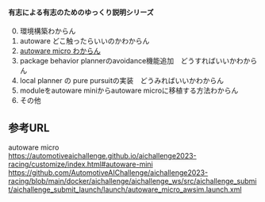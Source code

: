 #### 有志による有志のためのゆっくり説明シリーズ
0. 環境構築わからん
1. autoware どこ触ったらいいのかわからん
2. [autoware micro わからん](autoware_micro.md)
3. package behavior plannerのavoidance機能追加　どうすればいいかわからん
4. local planner の pure pursuitの実装　どうみればいいかわからん
5. moduleをautoware miniからautoware microに移植する方法わからん
6. その他

## 参考URL
autoware micro  
https://automotiveaichallenge.github.io/aichallenge2023-racing/customize/index.html#autoware-mini  
https://github.com/AutomotiveAIChallenge/aichallenge2023-racing/blob/main/docker/aichallenge/aichallenge_ws/src/aichallenge_submit/aichallenge_submit_launch/launch/autoware_micro_awsim.launch.xml  
